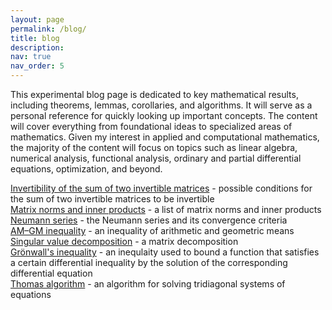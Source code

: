 ```yaml
---
layout: page
permalink: /blog/
title: blog
description:
nav: true
nav_order: 5
---
```


This experimental blog page is dedicated to key mathematical results, including theorems, lemmas, corollaries, and algorithms. It will serve as a personal reference for quickly looking up important concepts. The content will cover everything from foundational ideas to specialized areas of mathematics. Given my interest in applied and computational mathematics, the majority of the content will focus on topics such as linear algebra, numerical analysis, functional analysis, ordinary and partial differential equations, optimization, and beyond.

[Invertibility of the sum of two invertible matrices](/blog/blog7) - possible conditions for the sum of two invertible matrices to be invertible  
[Matrix norms and inner products](/blog/blog6) - a list of matrix norms and inner products  
[Neumann series](/blog/blog5) - the Neumann series and its convergence criteria  
[AM–GM inequality](/blog/blog4) - an inequality of arithmetic and geometric means  
[Singular value decomposition](/blog/blog3) - a matrix decomposition  
[Grönwall's inequality](/blog/blog2) - an inequlaity used to bound a function that satisfies a certain differential inequality by the solution of the corresponding differential equation    
[Thomas algorithm](/blog/blog1) - an algorithm for solving tridiagonal systems of equations  


